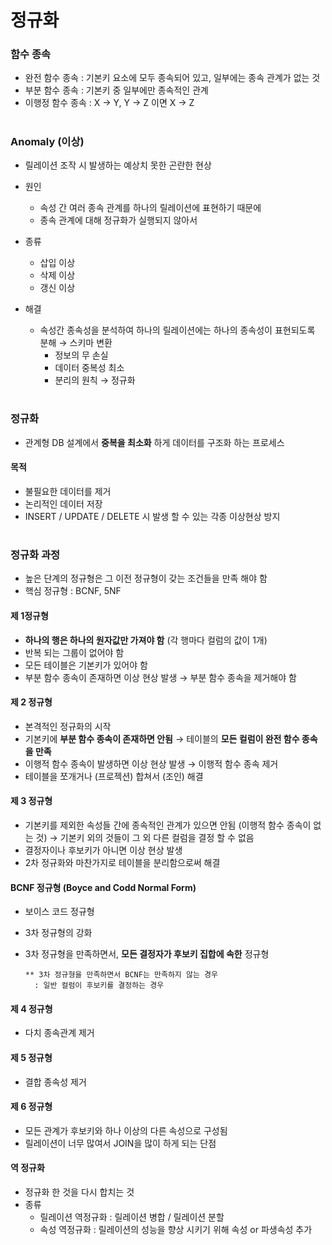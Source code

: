 # 정규화

### 함수 종속    
   - 완전 함수 종속 : 기본키 요소에 모두 종속되어 있고, 일부에는 종속 관계가 없는 것 
   - 부분 함수 종속 : 기본키 중 일부에만 종속적인 관계 
   - 이행정 함수 종속 : X → Y, Y → Z 이면 X → Z 
#   
   
### Anomaly (이상)
 - 릴레이션 조작 시 발생하는 예상치 못한 곤란한 현상 
 - 원인 
   - 속성 간 여러 종속 관계를 하나의 릴레이션에 표현하기 때문에 
   - 종속 관계에 대해 정규화가 실행되지 않아서 
   
 - 종류 
   - 삽입 이상   
   - 삭제 이상
   - 갱신 이상 
   
 - 해결 
   - 속성간 종속성을 분석하여 하나의 릴레이션에는 하나의 종속성이 표현되도록 분해 → 스키마 변환 
     - 정보의 무 손실 
     - 데이터 중복성 최소
     - 분리의 원칙 → 정규화 
#

### 정규화
 - 관계형 DB 설계에서 **중복을 최소화** 하게 데이터를 구조화 하는 프로세스 
 
 #### 목적 
  - 불필요한 데이터를 제거 
  - 논리적인 데이터 저장 
  - INSERT / UPDATE / DELETE 시 발생 할 수 있는 각종 이상현상 방지 

# 
### 정규화 과정 
 - 높은 단계의 정규형은 그 이전 정규형이 갖는 조건들을 만족 해야 함 
 - 핵심 정규형 : BCNF, 5NF 

 #### 제 1정규형 
  - **하나의 행은 하나의 원자값만 가져야 함** (각 행마다 컬럼의 값이 1개)
  - 반복 되는 그룹이 없어야 함 	
  - 모든 테이블은 기본키가 있어야 함 
  - 부분 함수 종속이 존재하면 이상 현상 발생 → 부분 함수 종속을 제거해야 함 
	
	
#### 제 2 정규형 
  - 본격적인 정규화의 시작     
  - 기본키에 **부분 함수 종속이 존재하면 안됨** → 테이블의 **모든 컬럼이 완전 함수 종속을 만족**
  - 이행적 함수 종속이 발생하면 이상 현상 발생 → 이행적 함수 종속 제거 	
  - 테이블을 쪼개거나 (프로젝션) 합쳐서 (조인) 해결 
   

 #### 제 3 정규형 
  - 기본키를 제외한 속성들 간에 종속적인 관계가 있으면 안됨 (이행적 함수 종속이 없는 것) → 기본키 외의 것들이 그 외 다른 컬럼을 결정 할 수 없음
  - 결정자이나 후보키가 아니면 이상 현상 발생 
  - 2차 정규화와 마찬가지로 테이블을 분리함으로써 해결 

#### BCNF 정규형 (Boyce and Codd Normal Form) 
   - 보이스 코드 정규형 
   - 3차 정규형의 강화 
   - 3차 정규형을 만족하면서, **모든 결정자가 후보키 집합에 속한** 정규형 
   
         ** 3차 정규형을 만족하면서 BCNF는 만족하지 않는 경우 
           : 일반 컬럼이 후보키를 결정하는 경우 
   
 #### 제 4 정규형
   - 다치 종속관계 제거
	
 #### 제 5 정규형
   - 결합 종속성 제거

#### 제 6 정규형 
 - 모든 관계가 후보키와 하나 이상의 다른 속성으로 구성됨 
 - 릴레이션이 너무 많여서 JOIN을 많이 하게 되는 단점	

 #### 역 정규화 
  - 정규화 한 것을 다시 합치는 것 
  - 종류 
    - 릴레이션 역정규화 : 릴레이션 병합 / 릴레이션 분할 
    - 속성 역정규화 : 릴레이션의 성능을 향상 시키기 위해 속성 or 파생속성 추가 




